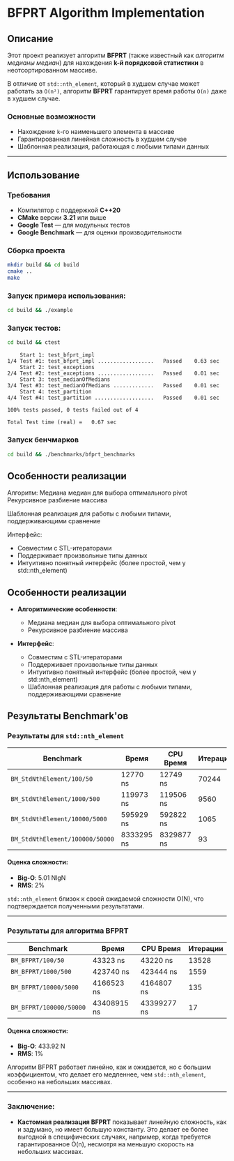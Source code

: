 
# BFPRT Algorithm Implementation

## Описание

Этот проект реализует алгоритм **BFPRT** (также известный как *алгоритм медианы медиан*) для нахождения **k-й порядковой статистики** в неотсортированном массиве.

В отличие от `std::nth_element`, который в худшем случае может работать за `O(n²)`, алгоритм **BFPRT** гарантирует время работы `O(n)` даже в худшем случае.

### Основные возможности

- Нахождение `k`-го наименьшего элемента в массиве
- Гарантированная линейная сложность в худшем случае
- Шаблонная реализация, работающая с любыми типами данных

---

## Использование

### Требования

- Компилятор с поддержкой **C++20**
- **CMake** версии **3.21** или выше
- **Google Test** — для модульных тестов
- **Google Benchmark** — для оценки производительности

### Сборка проекта

```bash
mkdir build && cd build
cmake ..
make
```

### Запуск примера использования:
```bash
cd build && ./example
```

### Запуск тестов:
```bash
cd build && ctest
```

```console
    Start 1: test_bfprt_impl
1/4 Test #1: test_bfprt_impl ..................   Passed    0.63 sec
    Start 2: test_exceptions
2/4 Test #2: test_exceptions ..................   Passed    0.01 sec
    Start 3: test_medianOfMedians
3/4 Test #3: test_medianOfMedians .............   Passed    0.01 sec
    Start 4: test_partition
4/4 Test #4: test_partition ...................   Passed    0.01 sec

100% tests passed, 0 tests failed out of 4

Total Test time (real) =   0.67 sec
```

### Запуск бенчмарков
```bash
cd build && ./benchmarks/bfprt_benchmarks
```

## Особенности реализации
Алгоритм:
    Медиана медиан для выбора оптимального pivot
    Рекурсивное разбиение массива

Шаблонная реализация для работы с любыми типами, поддерживающими сравнение

Интерфейс:
- Совместим с STL-итераторами
- Поддерживает произвольные типы данных
- Интуитивно понятный интерфейс (более простой, чем у std::nth_element)

## Особенности реализации

- **Алгоритмические особенности**:
  - Медиана медиан для выбора оптимального pivot
  - Рекурсивное разбиение массива

- **Интерфейс**:
    - Совместим с STL-итераторами
    - Поддерживает произвольные типы данных
    - Интуитивно понятный интерфейс (более простой, чем у std::nth_element)
    - Шаблонная реализация для работы с любыми типами, поддерживающими сравнение

## Результаты Benchmark'ов

### Результаты для `std::nth_element`

| Benchmark                        | Время       | CPU Время  | Итерации |
|-----------------------------------|-------------|------------|----------|
| `BM_StdNthElement/100/50`         | 12770 ns    | 12749 ns   | 70244    |
| `BM_StdNthElement/1000/500`       | 119973 ns   | 119506 ns  | 9560     |
| `BM_StdNthElement/10000/5000`     | 595929 ns   | 592822 ns  | 1065     |
| `BM_StdNthElement/100000/50000`   | 8333295 ns  | 8329877 ns | 93       |

#### Оценка сложности:
- **Big-O**: 5.01 NlgN
- **RMS**: 2%

`std::nth_element` близок к своей ожидаемой сложности O(N), что подтверждается полученными результатами.

---

### Результаты для алгоритма BFPRT

| Benchmark                        | Время        | CPU Время  | Итерации |
|-----------------------------------|--------------|------------|----------|
| `BM_BFPRT/100/50`                | 43323 ns     | 43220 ns   | 13528    |
| `BM_BFPRT/1000/500`              | 423740 ns    | 423444 ns  | 1559     |
| `BM_BFPRT/10000/5000`            | 4166523 ns   | 4164807 ns | 135      |
| `BM_BFPRT/100000/50000`          | 43408915 ns  | 43399277 ns| 17       |

#### Оценка сложности:
- **Big-O**: 433.92 N
- **RMS**: 1%

Алгоритм BFPRT работает линейно, как и ожидается, но с большим коэффициентом, что делает его медленнее, чем `std::nth_element`, особенно на небольших массивах.

---

### Заключение:
- **Кастомная реализация BFPRT** показывает линейную сложность, как и задумано, но имеет большую константу. Это делает ее более выгодной в специфических случаях, например, когда требуется гарантированное O(n), несмотря на меньшую скорость на небольших массивах.
